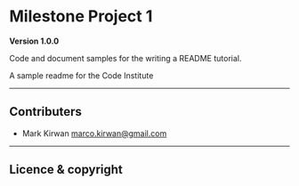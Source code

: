 # Milestone Project 1

**Version 1.0.0**

Code and document samples for the writing a README tutorial.

A sample readme for the Code Institute

---

## Contributers
- Mark Kirwan <marco.kirwan@gmail.com>

---

## Licence & copyright

